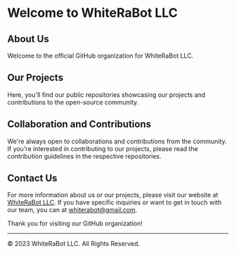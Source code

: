 # Welcome to WhiteRaBot LLC

## About Us
Welcome to the official GitHub organization for WhiteRaBot LLC.

## Our Projects
Here, you'll find our public repositories showcasing our projects and contributions to the open-source community. 

## Collaboration and Contributions
We're always open to collaborations and contributions from the community. If you're interested in contributing to our projects, please read the contribution guidelines in the respective repositories.

## Contact Us
For more information about us or our projects, please visit our website at [WhiteRaBot LLC](https://www.whiterabot.com). If you have specific inquiries or want to get in touch with our team, you can at whiterabot@gmail.com.


Thank you for visiting our GitHub organization!

---

© 2023 WhiteRaBot LLC. All Rights Reserved.
